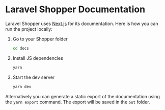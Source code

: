 # Laravel Shopper Documentation

Laravel Shopper uses [Next.js](https://nextjs.org/) for its documentation. Here is how you can run the project locally:

1. Go to your Shopper folder

   ```sh
   cd docs
   ```

2. Install JS dependencies

   ```sh
   yarn
   ```

3. Start the dev server

   ```sh
   yarn dev
   ```

Alternatively you can generate a static export of the documentation using the `yarn export` command. The export will be saved in the `out` folder.
